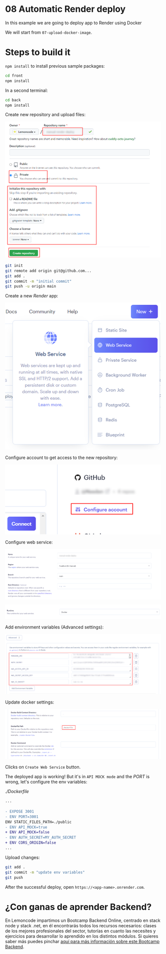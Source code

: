 # 08 Automatic Render deploy

In this example we are going to deploy app to Render using Docker

We will start from `07-upload-docker-image`.

# Steps to build it

`npm install` to install previous sample packages:

```bash
cd front
npm install

```

In a second terminal:

```bash
cd back
npm install

```

Create new repository and upload files:

![01-create-repo](./readme-resources/01-create-repo.png)

```bash
git init
git remote add origin git@github.com...
git add .
git commit -m "initial commit"
git push -u origin main

```

Create a new _Render_ app:

![02-create-render-app](./readme-resources/02-create-render-app.png)


Configure account to get access to the new repository:

![03-configure-account](./readme-resources/03-configure-account.png)

Configure web service:

![04-configure-web-service](./readme-resources/04-configure-web-service.png)

![05-configure-runtime](./readme-resources/05-configure-runtime.png)

Add environment variables (Advanced settings):

![06-add-env-vars](./readme-resources/06-add-env-vars.png)

Update docker settings:

![07-docker-settings](./readme-resources/07-docker-settings.png)

Clicks on `Create Web Service` button.

The deployed app is working! But it's in `API MOCK mode` and the _PORT_ is wrong, let's configure the env variables:

_./Dockerfile_

```diff
...

- EXPOSE 3001
- ENV PORT=3001
ENV STATIC_FILES_PATH=./public
- ENV API_MOCK=true
+ ENV API_MOCK=false
- ENV AUTH_SECRET=MY_AUTH_SECRET
+ ENV CORS_ORIGIN=false
...

```

Upload changes:

```bash
git add .
git commit -m "update env variables"
git push

```

After the successful deploy, open `https://<app-name>.onrender.com`.

# ¿Con ganas de aprender Backend?

En Lemoncode impartimos un Bootcamp Backend Online, centrado en stack node y stack .net, en él encontrarás todos los recursos necesarios: clases de los mejores profesionales del sector, tutorías en cuanto las necesites y ejercicios para desarrollar lo aprendido en los distintos módulos. Si quieres saber más puedes pinchar [aquí para más información sobre este Bootcamp Backend](https://lemoncode.net/bootcamp-backend#bootcamp-backend/banner).

